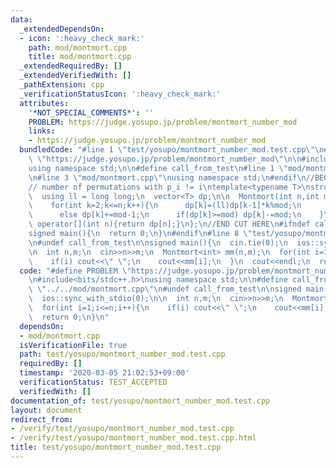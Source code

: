 ```yaml
---
data:
  _extendedDependsOn:
  - icon: ':heavy_check_mark:'
    path: mod/montmort.cpp
    title: mod/montmort.cpp
  _extendedRequiredBy: []
  _extendedVerifiedWith: []
  _pathExtension: cpp
  _verificationStatusIcon: ':heavy_check_mark:'
  attributes:
    '*NOT_SPECIAL_COMMENTS*': ''
    PROBLEM: https://judge.yosupo.jp/problem/montmort_number_mod
    links:
    - https://judge.yosupo.jp/problem/montmort_number_mod
  bundledCode: "#line 1 \"test/yosupo/montmort_number_mod.test.cpp\"\n#define PROBLEM\
    \ \"https://judge.yosupo.jp/problem/montmort_number_mod\"\n\n#include<bits/stdc++.h>\n\
    using namespace std;\n\n#define call_from_test\n#line 1 \"mod/montmort.cpp\"\n\
    \n#line 3 \"mod/montmort.cpp\"\nusing namespace std;\n#endif\n//BEGIN CUT HERE\n\
    // number of permutations with p_i != i\ntemplate<typename T>\nstruct Montmort{\n\
    \  using ll = long long;\n  vector<T> dp;\n\n  Montmort(int n,int mod):dp(n+1,0){\n\
    \    for(int k=2;k<=n;k++){\n      dp[k]=(ll)dp[k-1]*k%mod;\n      if(~k&1) dp[k]+=1;\n\
    \      else dp[k]+=mod-1;\n      if(dp[k]>=mod) dp[k]-=mod;\n    }\n  }\n\n  T\
    \ operator[](int n){return dp[n];}\n};\n//END CUT HERE\n#ifndef call_from_test\n\
    signed main(){\n  return 0;\n}\n#endif\n#line 8 \"test/yosupo/montmort_number_mod.test.cpp\"\
    \n#undef call_from_test\n\nsigned main(){\n  cin.tie(0);\n  ios::sync_with_stdio(0);\n\
    \n  int n,m;\n  cin>>n>>m;\n  Montmort<int> mm(n,m);\n  for(int i=1;i<=n;i++){\n\
    \    if(i) cout<<\" \";\n    cout<<mm[i];\n  }\n  cout<<endl;\n  return 0;\n}\n"
  code: "#define PROBLEM \"https://judge.yosupo.jp/problem/montmort_number_mod\"\n\
    \n#include<bits/stdc++.h>\nusing namespace std;\n\n#define call_from_test\n#include\
    \ \"../../mod/montmort.cpp\"\n#undef call_from_test\n\nsigned main(){\n  cin.tie(0);\n\
    \  ios::sync_with_stdio(0);\n\n  int n,m;\n  cin>>n>>m;\n  Montmort<int> mm(n,m);\n\
    \  for(int i=1;i<=n;i++){\n    if(i) cout<<\" \";\n    cout<<mm[i];\n  }\n  cout<<endl;\n\
    \  return 0;\n}\n"
  dependsOn:
  - mod/montmort.cpp
  isVerificationFile: true
  path: test/yosupo/montmort_number_mod.test.cpp
  requiredBy: []
  timestamp: '2020-03-05 21:02:53+09:00'
  verificationStatus: TEST_ACCEPTED
  verifiedWith: []
documentation_of: test/yosupo/montmort_number_mod.test.cpp
layout: document
redirect_from:
- /verify/test/yosupo/montmort_number_mod.test.cpp
- /verify/test/yosupo/montmort_number_mod.test.cpp.html
title: test/yosupo/montmort_number_mod.test.cpp
---
```

